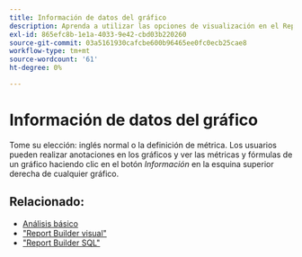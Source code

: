 ```yaml
---
title: Información de datos del gráfico
description: Aprenda a utilizar las opciones de visualización en el Report Builder visual.
exl-id: 865efc8b-1e1a-4033-9e42-cbd03b220260
source-git-commit: 03a5161930cafcbe600b96465ee0fc0ecb25cae8
workflow-type: tm+mt
source-wordcount: '61'
ht-degree: 0%

---
```


# Información de datos del gráfico

Tome su elección: inglés normal o la definición de métrica. Los usuarios pueden realizar anotaciones en los gráficos y ver las métricas y fórmulas de un gráfico haciendo clic en el botón _Información_ en la esquina superior derecha de cualquier gráfico.

## Relacionado:

* [Análisis básico](../../data-analyst/analysis/basic-analytics.md)
* [&quot;Report Builder visual&quot;](../../data-user/reports/ess-rpt-build-visual.md)
* [&quot;Report Builder SQL&quot;](../../data-analyst/dev-reports/sql-rpt-bldr.md)
